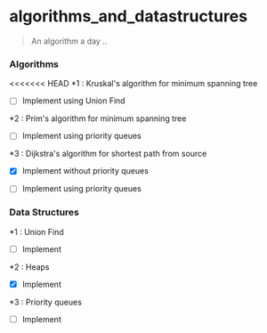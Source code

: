 # algorithms_and_datastructures
> An algorithm a day ..


### Algorithms 



<<<<<<< HEAD
*1 : Kruskal's algorithm for minimum spanning tree

   - [ ] Implement using Union Find


*2 : Prim's algorithm for minimum spanning tree

   - [ ] Implement using priority queues
 

*3 : Dijkstra's algorithm for shortest path from source
 
   - [x] Implement without priority queues

   - [ ] Implement using priority queues



### Data Structures


*1 : Union Find 

   - [ ] Implement


*2 : Heaps
 
   - [x] Implement


*3 : Priority queues

   - [ ] Implement


